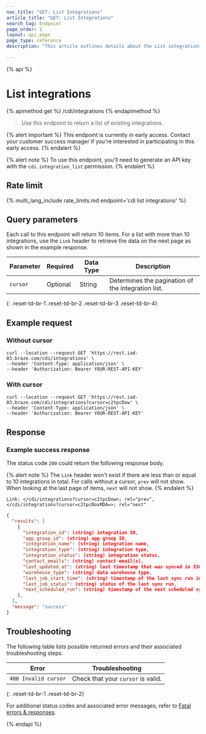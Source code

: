 ```yaml
---
nav_title: "GET: List Integrations"
article_title: "GET: List Integrations"
search_tag: Endpoint
page_order: 1
layout: api_page
page_type: reference
description: "This article outlines details about the List integrations Braze endpoint."

---
```

{% api %}
# List integrations
{% apimethod get %}
/cdi/integrations
{% endapimethod %}

> Use this endpoint to return a list of existing integrations.

{% alert important %}
This endpoint is currently in early access. Contact your customer success manager if you're interested in participating in this early access.
{% endalert %}

{% alert note %}
To use this endpoint, you'll need to generate an API key with the `cdi.integration_list` permission.
{% endalert %}

## Rate limit

{% multi_lang_include rate_limits.md endpoint='cdi list integrations' %}

## Query parameters

Each call to this endpoint will return 10 items. For a list with more than 10 integrations, use the `Link` header to retrieve the data on the next page as shown in the example response.

| Parameter | Required | Data Type | Description |
|---|---|---|---|
| `cursor` | Optional | String | Determines the pagination of the integration list. |
{: .reset-td-br-1 .reset-td-br-2 .reset-td-br-3 .reset-td-br-4}

## Example request

### Without cursor

```
curl --location --request GET 'https://rest.iad-03.braze.com/cdi/integrations' \
--header 'Content-Type: application/json' \
--header 'Authorization: Bearer YOUR-REST-API-KEY'
```

### With cursor

```
curl --location --request GET 'https://rest.iad-03.braze.com/cdi/integrations?cursor=c2tpcDow' \
--header 'Content-Type: application/json' \
--header 'Authorization: Bearer YOUR-REST-API-KEY'
```

## Response

### Example success response

The status code `200` could return the following response body.

{% alert note %}
The `Link` header won't exist if there are less than or equal to 10 integrations in total. For calls without a cursor, `prev` will not show. When looking at the last page of items, `next` will not show.
{% endalert %}

```
Link: </cdi/integrations?cursor=c2tpcDow>; rel="prev",</cdi/integrations?cursor=c2tpcDoxMDA=>; rel="next"
```

```json
{
  "results": [
    {
      "integration_id": (string) integration ID,
      "app_group_id": (string) app group ID,
      "integration_name": (string) integration name,
      "integration_type": (string) integration type,
      "integration_status": (string) integration status,
      "contact_emails": (string) contact email(s),
      "last_updated_at": (string) last timestamp that was synced in ISO 8601,
      "warehouse_type": (string) data warehouse type,
      "last_job_start_time": (string) timestamp of the last sync run in ISO 8601,
      "last_job_status": (string) status of the last sync run,
      "next_scheduled_run": (string) timestamp of the next scheduled sync in ISO 8601,
    },
  ],
  "message": "success"
}
```

## Troubleshooting

The following table lists possible returned errors and their associated troubleshooting steps.

| Error | Troubleshooting |
| --- | --- |
| `400 Invalid cursor` | Check that your `cursor` is valid. |
{: .reset-td-br-1 .reset-td-br-2}

For additional status codes and associated error messages, refer to [Fatal errors & responses]({{site.baseurl}}/api/errors/#fatal-errors).

{% endapi %}
